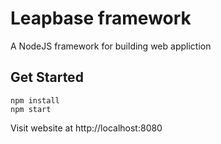 Leapbase framework
==================

A NodeJS framework for building web appliction


Get Started
-----------

```
npm install 
npm start
```

Visit website at  http://localhost:8080


